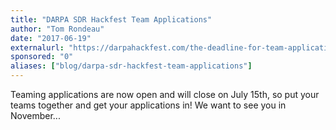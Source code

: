 ```yaml
---
title: "DARPA SDR Hackfest Team Applications"
author: "Tom Rondeau"
date: "2017-06-19"
externalurl: "https://darpahackfest.com/the-deadline-for-team-application-is-july-15-apply-now"
sponsored: "0"
aliases: ["blog/darpa-sdr-hackfest-team-applications"]
---
```

Teaming applications are now open and will close on July 15th, so put your teams together and get your applications in! We want to see you in November...
<!--more-->